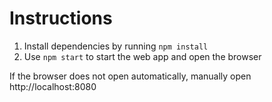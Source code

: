 # Instructions

1. Install dependencies by running `npm install`
2. Use `npm start` to start the web app and open the browser

If the browser does not open automatically, manually open http://localhost:8080
